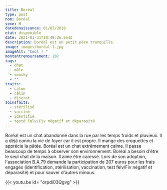 ```yaml
---
title: Boréal
type: post
nom: Boréal
sexe: M
datedenaissance: 01/07/2018
etat: disponible
date: 2021-01-31T18:49:26.554Z
description: Boréal est un petit père tranquille.
image: images/boréal-1.jpg
imageAlt: "Cool ! "
montantremoursement: 207
tags:
  - chat
  - mâle
  - smocky
  - ""
traits:
  - calme
  - câlin
  - discret
soinsfaits:
  - stérilisé
  - vacciné
  - identifié
  - testé Felv/Fiv négatif et déparasité
---
```

Boréal est un chat abandonné dans la rue par les temps froids et pluvieux. Il a déjà connu la vie de foyer car il est propre. Il mange des croquettes et apprécie la pâtée. Boréal est un chat extrêmement calme. Il passe beaucoup de temps à observer son environnement. Boréal a besoin d'être le seul chat de la maison. Il aime être caressé. Lors de son adoption, l'association B.A.79 demande la participation de 207 euros pour les frais engagés (identification, stérilisation, vaccination, test felv/Fiv négatif et déparasité) et pour sauver d'autres minous.



{{< youtu.be id= "orpdi03Qgvg" >}}